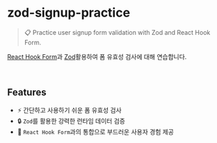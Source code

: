 # zod-signup-practice

> 📋 Practice user signup form validation with Zod and React Hook Form.

[React Hook Form](https://www.react-hook-form.com/)과 [Zod](https://zod.dev/)활용하여 폼 유효성 검사에 대해 연습합니다.

<br />

## Features

- ⚡ 간단하고 사용하기 쉬운 폼 유효성 검사
- 🔒 `Zod`를 활용한 강력한 런타임 데이터 검증
- 🎯 `React Hook Form`과의 통합으로 부드러운 사용자 경험 제공
